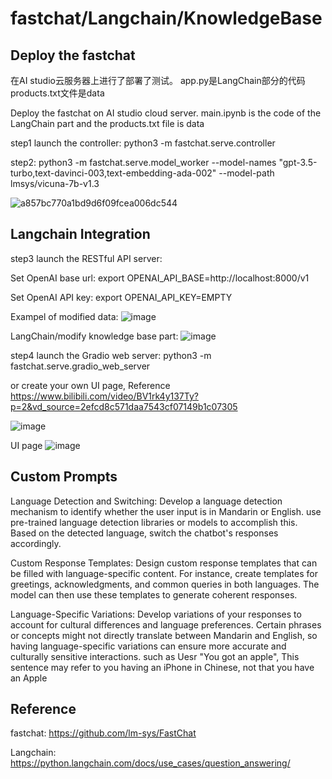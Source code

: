 # fastchat/Langchain/KnowledgeBase

## Deploy the fastchat
在AI studio云服务器上进行了部署了测试。 app.py是LangChain部分的代码  products.txt文件是data

Deploy the fastchat on AI studio cloud server. main.ipynb is the code of the LangChain part and the products.txt file is data

step1  launch the controller: python3 -m fastchat.serve.controller

step2: python3 -m fastchat.serve.model_worker --model-names "gpt-3.5-turbo,text-davinci-003,text-embedding-ada-002" --model-path lmsys/vicuna-7b-v1.3 


![a857bc770a1bd9d6f09fcea006dc544](https://github.com/AliaXueting/fastchat/assets/96671351/b15ab77a-655b-4b0f-a004-53273e7f416c)

## Langchain Integration
step3 launch the RESTful API server: 

Set OpenAI base url: export OPENAI_API_BASE=http://localhost:8000/v1

Set OpenAI API key: export OPENAI_API_KEY=EMPTY

Exampel of modified data:
![image](https://github.com/AliaXueting/fastchat-Vicuna-Langchain-Modif_KnowledgeBase/assets/96671351/cc1b8659-a8f1-4ea0-934d-3f99a0e5b525)

LangChain/modify knowledge base part:
![image](https://github.com/AliaXueting/fastchat-Vicuna-Langchain-Modif_KnowledgeBase/assets/96671351/69a27c71-7d5f-4705-bc91-1183a516bb88)


step4 launch the Gradio web server: python3 -m fastchat.serve.gradio_web_server

or create your own UI page, Reference https://www.bilibili.com/video/BV1rk4y137Ty?p=2&vd_source=2efcd8c571daa7543cf07149b1c07305

![image](https://github.com/AliaXueting/fastchat-Vicuna-Langchain-Modif_KnowledgeBase/assets/96671351/6964ae76-2c81-47d5-8f62-5622e3d769ba)

UI page 
![image](https://github.com/AliaXueting/fastchat-Vicuna-Langchain-Modif_KnowledgeBase/assets/96671351/6cb34dae-83ce-44f1-b9dc-ec322a7cdda8)


## Custom Prompts
Language Detection and Switching: Develop a language detection mechanism to identify whether the user input is in Mandarin or English. 
use pre-trained language detection libraries or models to accomplish this. Based on the detected language, switch the chatbot's responses accordingly.

Custom Response Templates: Design custom response templates that can be filled with language-specific content. For instance, create templates for greetings, acknowledgments, and common queries in both languages. The model can then use these templates to generate coherent responses.

Language-Specific Variations: Develop variations of your responses to account for cultural differences and language preferences. Certain phrases or concepts might not directly translate between Mandarin and English, so having language-specific variations can ensure more accurate and culturally sensitive interactions. such as Uesr "You got an apple", This sentence may refer to you having an iPhone in Chinese, not that you have an Apple

## Reference
fastchat:
https://github.com/lm-sys/FastChat

Langchain:
https://python.langchain.com/docs/use_cases/question_answering/ 
